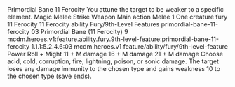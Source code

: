 <ability>
  <name>Primordial Bane</name>
  <cost>11 Ferocity</cost>
  <flavor>You attune the target to be weaker to a specific element.</flavor>
  <keywords>
    <keyword>Magic</keyword>
    <keyword>Melee</keyword>
    <keyword>Strike</keyword>
    <keyword>Weapon</keyword>
  </keywords>
  <type>Main action</type>
  <distance>Melee 1</distance>
  <target>One creature</target>
  <metadata>
    <class>fury</class>
    <cost>11 Ferocity</cost>
    <cost_amount>11</cost_amount>
    <cost_resource>Ferocity</cost_resource>
    <feature_type>ability</feature_type>
    <file_dpath>Fury/9th-Level Features</file_dpath>
    <item_id>primordial-bane-11-ferocity</item_id>
    <item_index>03</item_index>
    <item_name>Primordial Bane (11 Ferocity)</item_name>
    <level>9</level>
    <scc>mcdm.heroes.v1:feature.ability.fury.9th-level-feature:primordial-bane-11-ferocity</scc>
    <scdc>1.1.1:5.2.4.6:03</scdc>
    <source>mcdm.heroes.v1</source>
    <type>feature/ability/fury/9th-level-feature</type>
  </metadata>
  <effects>
    <effect type="roll">
      <roll>Power Roll + Might</roll>
      <t1>11 + M damage</t1>
      <t2>16 + M damage</t2>
      <t3>21 + M damage</t3>
    </effect>
    <effect type="mundane">Choose acid, cold, corruption, fire, lightning, poison, or sonic damage. The target loses any damage immunity to the chosen type and gains weakness 10 to the chosen type (save ends).</effect>
  </effects>
</ability>
